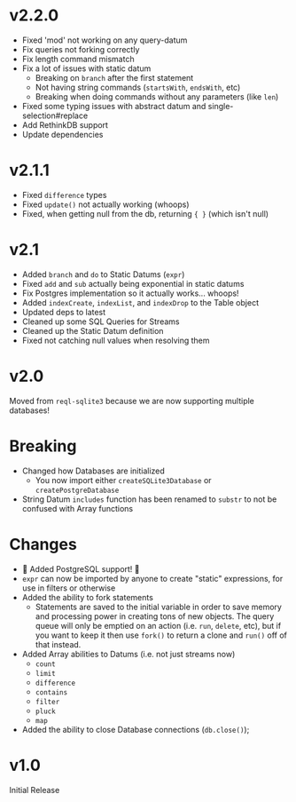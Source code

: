 # v2.2.0

- Fixed 'mod' not working on any query-datum
- Fix queries not forking correctly
- Fix length command mismatch
- Fix a lot of issues with static datum
  - Breaking on `branch` after the first statement
  - Not having string commands (`startsWith`, `endsWith`, etc)
  - Breaking when doing commands without any parameters (like `len`)
- Fixed some typing issues with abstract datum and single-selection#replace
- Add RethinkDB support
- Update dependencies

# v2.1.1

- Fixed `difference` types
- Fixed `update()` not actually working (whoops)
- Fixed, when getting null from the db, returning `{ }` (which isn't null)

# v2.1

- Added `branch` and `do` to Static Datums (`expr`)
- Fixed `add` and `sub` actually being exponential in static datums
- Fix Postgres implementation so it actually works... whoops!
- Added `indexCreate`, `indexList`, and `indexDrop` to the Table object
- Updated deps to latest
- Cleaned up some SQL Queries for Streams
- Cleaned up the Static Datum definition
- Fixed not catching null values when resolving them

# v2.0

Moved from `reql-sqlite3` because we are now supporting multiple databases!

# Breaking

- Changed how Databases are initialized
  - You now import either `createSQLite3Database` or `createPostgreDatabase`
- String Datum `includes` function has been renamed to `substr` to not be confused with Array functions

# Changes

- :tada: Added PostgreSQL support! :tada:
- `expr` can now be imported by anyone to create "static" expressions, for use in filters or otherwise
- Added the ability to fork statements
  - Statements are saved to the initial variable in order to save memory and processing power in creating
  tons of new objects. The query queue will only be emptied on an action (i.e. `run`, `delete`, etc), but if
  you want to keep it then use `fork()` to return a clone and `run()` off of that instead.
- Added Array abilities to Datums (i.e. not just streams now)
  - `count`
  - `limit`
  - `difference`
  - `contains`
  - `filter`
  - `pluck`
  - `map`
- Added the ability to close Database connections (`db.close()`);

# v1.0

Initial Release
